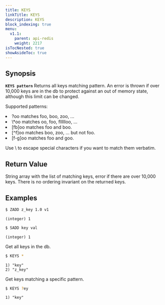 ```yaml
---
title: KEYS
linkTitle: KEYS
description: KEYS
block_indexing: true
menu:
  v1.1:
    parent: api-redis
    weight: 2217
isTocNested: true
showAsideToc: true
---
```


## Synopsis
<b>`KEYS pattern`</b>
Returns all keys matching pattern. An error is thrown if over 10,000 keys are in the db to protect
against an out of memory state, although this limit can be changed.

Supported patterns:
<li>?oo matches foo, boo, zoo, ... </li>
<li>\*oo matches oo, foo, fllllloo, ...</li>
<li>[fb]oo matches foo and boo.</li>
<li>[^f]oo matches boo, zoo, ... but not foo.</li>
<li>[f-g]oo matches foo and goo.</li>

Use \\ to escape special characters if you want to match them verbatim.

## Return Value
String array with the list of matching keys, error if there are over 10,000 keys. There is no 
ordering invariant on the returned keys.

## Examples

```sh
$ ZADD z_key 1.0 v1
```

```
(integer) 1
```

```sh
$ SADD key val
```

```
(integer) 1 
```

Get all keys in the db.

```sh
$ KEYS *
```

```
1) "key"
2) "z_key"
```

Get keys matching a specific pattern.

```sh
$ KEYS ?ey
```

```
1) "key"
```
